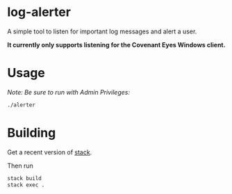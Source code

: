 log-alerter
===========

A simple tool to listen for important log messages and alert a user.

**It currently only supports listening for the Covenant Eyes Windows client.**


Usage
=====

*Note: Be sure to run with *Admin Privileges*:*

```bash
./alerter
```

Building
========

Get a recent version of [stack](https://github.com/commercialhaskell/stack/releases/latest).

Then run

```bash
stack build
stack exec .
```
